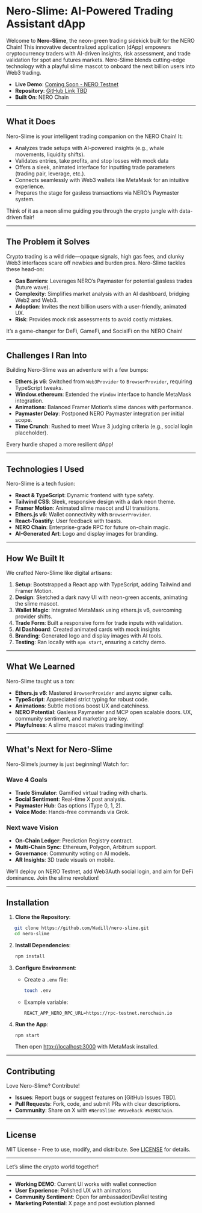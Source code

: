 # Nero-Slime: AI-Powered Trading Assistant dApp

Welcome to **Nero-Slime**, the neon-green trading sidekick built for the NERO Chain! This innovative decentralized application (dApp) empowers cryptocurrency traders with AI-driven insights, risk assessment, and trade validation for spot and futures markets. Nero-Slime blends cutting-edge technology with a playful slime mascot to onboard the next billion users into Web3 trading.

- **Live Demo**: [Coming Soon - NERO Testnet](https://nero-slime.netlify.app/)  
- **Repository**: [GitHub Link TBD](https://github.com/Wadill/nero-slime.git)  
- **Built On**: NERO Chain  


---

## What it Does

Nero-Slime is your intelligent trading companion on the NERO Chain! It:

- Analyzes trade setups with AI-powered insights (e.g., whale movements, liquidity shifts).
- Validates entries, take profits, and stop losses with mock data 
- Offers a sleek, animated interface for inputting trade parameters (trading pair, leverage, etc.).
- Connects seamlessly with Web3 wallets like MetaMask for an intuitive experience.
- Prepares the stage for gasless transactions via NERO’s Paymaster system.

Think of it as a neon slime guiding you through the crypto jungle with data-driven flair!

---

## The Problem it Solves

Crypto trading is a wild ride—opaque signals, high gas fees, and clunky Web3 interfaces scare off newbies and burden pros. Nero-Slime tackles these head-on:

- **Gas Barriers**: Leverages NERO’s Paymaster for potential gasless trades (future wave).
- **Complexity**: Simplifies market analysis with an AI dashboard, bridging Web2 and Web3.
- **Adoption**: Invites the next billion users with a user-friendly, animated UX.
- **Risk**: Provides mock risk assessments to avoid costly mistakes.

It’s a game-changer for DeFi, GameFi, and SocialFi on the NERO Chain!

---

## Challenges I Ran Into

Building Nero-Slime was an adventure with a few bumps:

- **Ethers.js v6**: Switched from `Web3Provider` to `BrowserProvider`, requiring TypeScript tweaks.
- **Window.ethereum**: Extended the `Window` interface to handle MetaMask integration.
- **Animations**: Balanced Framer Motion’s slime dances with performance.
- **Paymaster Delay**: Postponed NERO Paymaster integration per initial scope.
- **Time Crunch**: Rushed to meet Wave 3 judging criteria (e.g., social login placeholder).

Every hurdle shaped a more resilient dApp!

---

## Technologies I Used

Nero-Slime is a tech fusion:

- **React & TypeScript**: Dynamic frontend with type safety.
- **Tailwind CSS**: Sleek, responsive design with a dark neon theme.
- **Framer Motion**: Animated slime mascot and UI transitions.
- **Ethers.js v6**: Wallet connectivity with `BrowserProvider`.
- **React-Toastify**: User feedback with toasts.
- **NERO Chain**: Enterprise-grade RPC for future on-chain magic.
- **AI-Generated Art**: Logo and display images for branding.

---

## How We Built It

We crafted Nero-Slime like digital artisans:

1. **Setup**: Bootstrapped a React app with TypeScript, adding Tailwind and Framer Motion.
2. **Design**: Sketched a dark navy UI with neon-green accents, animating the slime mascot.
3. **Wallet Magic**: Integrated MetaMask using ethers.js v6, overcoming provider shifts.
4. **Trade Form**: Built a responsive form for trade inputs with validation.
5. **AI Dashboard**: Created animated cards with mock insights 
6. **Branding**: Generated logo and display images with AI tools.
7. **Testing**: Ran locally with `npm start`, ensuring a catchy demo.

---

## What We Learned

Nero-Slime taught us a ton:

- **Ethers.js v6**: Mastered `BrowserProvider` and async signer calls.
- **TypeScript**: Appreciated strict typing for robust code.
- **Animations**: Subtle motions boost UX and catchiness.
- **NERO Potential**: Gasless Paymaster and MCP open scalable doors.
UX, community sentiment, and marketing are key.
- **Playfulness**: A slime mascot makes trading inviting!

---

## What's Next for Nero-Slime

Nero-Slime’s journey is just beginning! Watch for:

### Wave 4 Goals
- **Trade Simulator**: Gamified virtual trading with charts.
- **Social Sentiment**: Real-time X post analysis.
- **Paymaster Hub**: Gas options (Type 0, 1, 2).
- **Voice Mode**: Hands-free commands via Grok.

### Next wave Vision
- **On-Chain Ledger**: Prediction Registry contract.
- **Multi-Chain Sync**: Ethereum, Polygon, Arbitrum support.
- **Governance**: Community voting on AI models.
- **AR Insights**: 3D trade visuals on mobile.

We’ll deploy on NERO Testnet, add Web3Auth social login, and aim for DeFi dominance. Join the slime revolution!

---

## Installation

1. **Clone the Repository**:
```bash
   git clone https://github.com/Wadill/nero-slime.git
   cd nero-slime
````

2. **Install Dependencies**:

   ```bash
   npm install
   ```

3. **Configure Environment**:

   * Create a `.env` file:

     ```bash
     touch .env
     ```
   * Example variable:

     ```
     REACT_APP_NERO_RPC_URL=https://rpc-testnet.nerochain.io
     ```

4. **Run the App**:

   ```bash
   npm start
   ```

   Then open [http://localhost:3000](http://localhost:3000) with MetaMask installed.

---

## Contributing

Love Nero-Slime? Contribute!

* **Issues**: Report bugs or suggest features on \[GitHub Issues TBD].
* **Pull Requests**: Fork, code, and submit PRs with clear descriptions.
* **Community**: Share on X with `#NeroSlime #Wavehack #NEROChain`.

---

## License

MIT License - Free to use, modify, and distribute. See [LICENSE](LICENSE) for details.


---

Let’s slime the crypto world together! 

---

* **Working DEMO**: Current UI works with wallet connection 
* **User Experience**: Polished UX with animations 
* **Community Sentiment**: Open for ambassador/DevRel testing 
* **Marketing Potential**: X page and post evolution planned 
